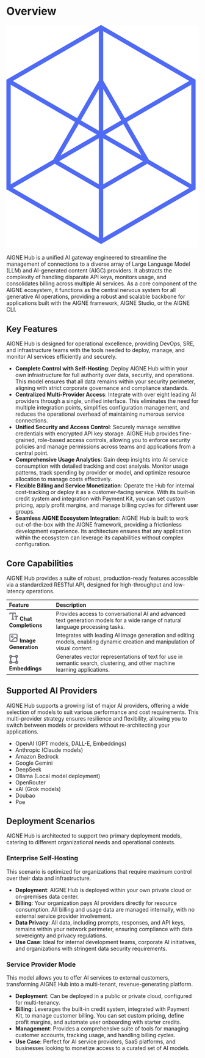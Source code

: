 # Overview

![logo.svg](../../../blocklets/core/src/logo.svg)

AIGNE Hub is a unified AI gateway engineered to streamline the management of connections to a diverse array of Large Language Model (LLM) and AI-generated content (AIGC) providers. It abstracts the complexity of handling disparate API keys, monitors usage, and consolidates billing across multiple AI services. As a core component of the AIGNE ecosystem, it functions as the central nervous system for all generative AI operations, providing a robust and scalable backbone for applications built with the AIGNE framework, AIGNE Studio, or the AIGNE CLI.

## Key Features

AIGNE Hub is designed for operational excellence, providing DevOps, SRE, and infrastructure teams with the tools needed to deploy, manage, and monitor AI services efficiently and securely.

*   **Complete Control with Self-Hosting**: Deploy AIGNE Hub within your own infrastructure for full authority over data, security, and operations. This model ensures that all data remains within your security perimeter, aligning with strict corporate governance and compliance standards.
*   **Centralized Multi-Provider Access**: Integrate with over eight leading AI providers through a single, unified interface. This eliminates the need for multiple integration points, simplifies configuration management, and reduces the operational overhead of maintaining numerous service connections.
*   **Unified Security and Access Control**: Securely manage sensitive credentials with encrypted API key storage. AIGNE Hub provides fine-grained, role-based access controls, allowing you to enforce security policies and manage permissions across teams and applications from a central point.
*   **Comprehensive Usage Analytics**: Gain deep insights into AI service consumption with detailed tracking and cost analysis. Monitor usage patterns, track spending by provider or model, and optimize resource allocation to manage costs effectively.
*   **Flexible Billing and Service Monetization**: Operate the Hub for internal cost-tracking or deploy it as a customer-facing service. With its built-in credit system and integration with Payment Kit, you can set custom pricing, apply profit margins, and manage billing cycles for different user groups.
*   **Seamless AIGNE Ecosystem Integration**: AIGNE Hub is built to work out-of-the-box with the AIGNE framework, providing a frictionless development experience. Its architecture ensures that any application within the ecosystem can leverage its capabilities without complex configuration.

## Core Capabilities

AIGNE Hub provides a suite of robust, production-ready features accessible via a standardized RESTful API, designed for high-throughput and low-latency operations.

| Feature | Description |
| :--- | :--- |
| ![icon-text.svg](../../../blocklets/core/src/icons/icon-text.svg) **Chat Completions** | Provides access to conversational AI and advanced text generation models for a wide range of natural language processing tasks. |
| ![icon-image.svg](../../../blocklets/core/src/icons/icon-image.svg) **Image Generation** | Integrates with leading AI image generation and editing models, enabling dynamic creation and manipulation of visual content. |
| ![icon-embedding.svg](../../../blocklets/core/src/icons/icon-embedding.svg) **Embeddings** | Generates vector representations of text for use in semantic search, clustering, and other machine learning applications. |

## Supported AI Providers

AIGNE Hub supports a growing list of major AI providers, offering a wide selection of models to suit various performance and cost requirements. This multi-provider strategy ensures resilience and flexibility, allowing you to switch between models or providers without re-architecting your applications.

*   OpenAI (GPT models, DALL-E, Embeddings)
*   Anthropic (Claude models)
*   Amazon Bedrock
*   Google Gemini
*   DeepSeek
*   Ollama (Local model deployment)
*   OpenRouter
*   xAI (Grok models)
*   Doubao
*   Poe

## Deployment Scenarios

AIGNE Hub is architected to support two primary deployment models, catering to different organizational needs and operational contexts.

### Enterprise Self-Hosting

This scenario is optimized for organizations that require maximum control over their data and infrastructure.

*   **Deployment**: AIGNE Hub is deployed within your own private cloud or on-premises data center.
*   **Billing**: Your organization pays AI providers directly for resource consumption. All billing and usage data are managed internally, with no external service provider involvement.
*   **Data Privacy**: All data, including prompts, responses, and API keys, remains within your network perimeter, ensuring compliance with data sovereignty and privacy regulations.
*   **Use Case**: Ideal for internal development teams, corporate AI initiatives, and organizations with stringent data security requirements.

### Service Provider Mode

This model allows you to offer AI services to external customers, transforming AIGNE Hub into a multi-tenant, revenue-generating platform.

*   **Deployment**: Can be deployed in a public or private cloud, configured for multi-tenancy.
*   **Billing**: Leverages the built-in credit system, integrated with Payment Kit, to manage customer billing. You can set custom pricing, define profit margins, and automate user onboarding with starter credits.
*   **Management**: Provides a comprehensive suite of tools for managing customer accounts, tracking usage, and handling billing cycles.
*   **Use Case**: Perfect for AI service providers, SaaS platforms, and businesses looking to monetize access to a curated set of AI models.